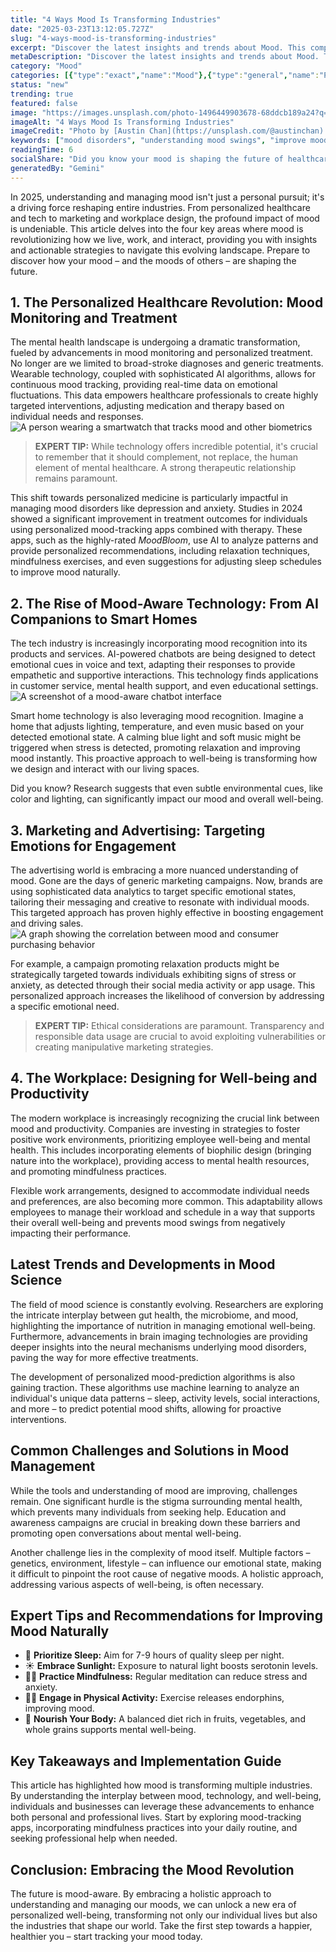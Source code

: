 ```yaml
---
title: "4 Ways Mood Is Transforming Industries"
date: "2025-03-23T13:12:05.727Z"
slug: "4-ways-mood-is-transforming-industries"
excerpt: "Discover the latest insights and trends about Mood. This comprehensive guide covers everything you need to know about Mood in 2025."
metaDescription: "Discover the latest insights and trends about Mood. This comprehensive guide covers everything you need to know about Mood in 2025."
category: "Mood"
categories: [{"type":"exact","name":"Mood"},{"type":"general","name":"Psychology"},{"type":"medium","name":"Cognitive Science"},{"type":"specific","name":"Emotion Regulation"},{"type":"niche","name":"Mindfulness Meditation"}]
status: "new"
trending: true
featured: false
image: "https://images.unsplash.com/photo-1496449903678-68ddcb189a24?q=85&w=1200&fit=max&fm=webp&auto=compress"
imageAlt: "4 Ways Mood Is Transforming Industries"
imageCredit: "Photo by [Austin Chan](https://unsplash.com/@austinchan) on Unsplash"
keywords: ["mood disorders", "understanding mood swings", "improve mood naturally", "best mood tracker app", "how to boost mood", "managing mood changes", "mood ring meaning", "what affects my mood", "mood and mental health", "elevate mood instantly"]
readingTime: 6
socialShare: "Did you know your mood is shaping the future of healthcare, technology, and even marketing?  Understanding and managing your emotional state is no longer a personal pursuit; it's a key to navigating the ever-evolving world of 2025."
generatedBy: "Gemini"
---
```




In 2025, understanding and managing mood isn't just a personal pursuit; it's a driving force reshaping entire industries. From personalized healthcare and tech to marketing and workplace design, the profound impact of mood is undeniable. This article delves into the four key areas where mood is revolutionizing how we live, work, and interact, providing you with insights and actionable strategies to navigate this evolving landscape.  Prepare to discover how your mood – and the moods of others – are shaping the future.

## 1.  The Personalized Healthcare Revolution: Mood Monitoring and Treatment

The mental health landscape is undergoing a dramatic transformation, fueled by advancements in mood monitoring and personalized treatment.  No longer are we limited to broad-stroke diagnoses and generic treatments.  Wearable technology, coupled with sophisticated AI algorithms, allows for continuous mood tracking, providing real-time data on emotional fluctuations. This data empowers healthcare professionals to create highly targeted interventions, adjusting medication and therapy based on individual needs and responses. ![A person wearing a smartwatch that tracks mood and other biometrics](https://images.unsplash.com/photo-1451187580459-43490279c0fa?q=85&w=1200&fit=max&fm=webp&auto=compress)

> **EXPERT TIP:**  While technology offers incredible potential, it's crucial to remember that it should complement, not replace, the human element of mental healthcare.  A strong therapeutic relationship remains paramount.

This shift towards personalized medicine is particularly impactful in managing mood disorders like depression and anxiety.  Studies in 2024 showed a significant improvement in treatment outcomes for individuals using personalized mood-tracking apps combined with therapy. These apps, such as the highly-rated *MoodBloom*, use AI to analyze patterns and provide personalized recommendations, including relaxation techniques, mindfulness exercises, and even suggestions for adjusting sleep schedules to improve mood naturally.

## 2.  The Rise of Mood-Aware Technology:  From AI Companions to Smart Homes

The tech industry is increasingly incorporating mood recognition into its products and services. AI-powered chatbots are being designed to detect emotional cues in voice and text, adapting their responses to provide empathetic and supportive interactions. This technology finds applications in customer service, mental health support, and even educational settings.  ![A screenshot of a mood-aware chatbot interface](https://images.unsplash.com/photo-1484417894907-623942c8ee29?q=85&w=1200&fit=max&fm=webp&auto=compress)

Smart home technology is also leveraging mood recognition. Imagine a home that adjusts lighting, temperature, and even music based on your detected emotional state.  A calming blue light and soft music might be triggered when stress is detected, promoting relaxation and improving mood instantly.  This proactive approach to well-being is transforming how we design and interact with our living spaces.

Did you know?  Research suggests that even subtle environmental cues, like color and lighting, can significantly impact our mood and overall well-being.

## 3.  Marketing and Advertising:  Targeting Emotions for Engagement

The advertising world is embracing a more nuanced understanding of mood.  Gone are the days of generic marketing campaigns.  Now, brands are using sophisticated data analytics to target specific emotional states, tailoring their messaging and creative to resonate with individual moods.  This targeted approach has proven highly effective in boosting engagement and driving sales. ![A graph showing the correlation between mood and consumer purchasing behavior](https://images.unsplash.com/photo-1517976487492-5750f3195933?q=85&w=1200&fit=max&fm=webp&auto=compress)

For example, a campaign promoting relaxation products might be strategically targeted towards individuals exhibiting signs of stress or anxiety, as detected through their social media activity or app usage. This personalized approach increases the likelihood of conversion by addressing a specific emotional need.

> **EXPERT TIP:** Ethical considerations are paramount.  Transparency and responsible data usage are crucial to avoid exploiting vulnerabilities or creating manipulative marketing strategies.

## 4.  The Workplace:  Designing for Well-being and Productivity

The modern workplace is increasingly recognizing the crucial link between mood and productivity.  Companies are investing in strategies to foster positive work environments, prioritizing employee well-being and mental health.  This includes incorporating elements of biophilic design (bringing nature into the workplace), providing access to mental health resources, and promoting mindfulness practices. 

Flexible work arrangements, designed to accommodate individual needs and preferences, are also becoming more common.  This adaptability allows employees to manage their workload and schedule in a way that supports their overall well-being and prevents mood swings from negatively impacting their performance.

##  Latest Trends and Developments in Mood Science

The field of mood science is constantly evolving.  Researchers are exploring the intricate interplay between gut health, the microbiome, and mood, highlighting the importance of nutrition in managing emotional well-being.  Furthermore, advancements in brain imaging technologies are providing deeper insights into the neural mechanisms underlying mood disorders, paving the way for more effective treatments.

The development of personalized mood-prediction algorithms is also gaining traction.  These algorithms use machine learning to analyze an individual's unique data patterns – sleep, activity levels, social interactions, and more – to predict potential mood shifts, allowing for proactive interventions.

## Common Challenges and Solutions in Mood Management

While the tools and understanding of mood are improving, challenges remain.  One significant hurdle is the stigma surrounding mental health, which prevents many individuals from seeking help.  Education and awareness campaigns are crucial in breaking down these barriers and promoting open conversations about mental well-being.

Another challenge lies in the complexity of mood itself.  Multiple factors – genetics, environment, lifestyle – can influence our emotional state, making it difficult to pinpoint the root cause of negative moods.  A holistic approach, addressing various aspects of well-being, is often necessary.

## Expert Tips and Recommendations for Improving Mood Naturally

* 🔑 **Prioritize Sleep:** Aim for 7-9 hours of quality sleep per night.
* ☀️ **Embrace Sunlight:**  Exposure to natural light boosts serotonin levels.
* 🧘‍♀️ **Practice Mindfulness:** Regular meditation can reduce stress and anxiety.
* 🤸‍♀️ **Engage in Physical Activity:** Exercise releases endorphins, improving mood.
* 🥦 **Nourish Your Body:**  A balanced diet rich in fruits, vegetables, and whole grains supports mental well-being.

## Key Takeaways and Implementation Guide

This article has highlighted how mood is transforming multiple industries.  By understanding the interplay between mood, technology, and well-being, individuals and businesses can leverage these advancements to enhance both personal and professional lives.  Start by exploring mood-tracking apps, incorporating mindfulness practices into your daily routine, and seeking professional help when needed.

## Conclusion: Embracing the Mood Revolution

The future is mood-aware. By embracing a holistic approach to understanding and managing our moods, we can unlock a new era of personalized well-being, transforming not only our individual lives but also the industries that shape our world.  Take the first step towards a happier, healthier you – start tracking your mood today.

